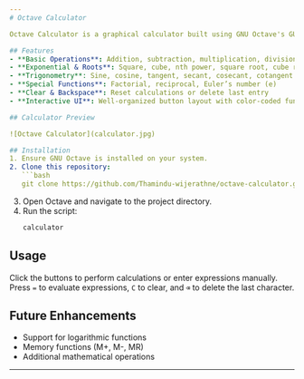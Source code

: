 ```yaml
---
# Octave Calculator  

Octave Calculator is a graphical calculator built using GNU Octave's GUI components. It features an intuitive interface with various mathematical functions, including basic arithmetic, trigonometric operations, exponents, factorials, and special constants like π and e.  

## Features  
- **Basic Operations**: Addition, subtraction, multiplication, division  
- **Exponential & Roots**: Square, cube, nth power, square root, cube root  
- **Trigonometry**: Sine, cosine, tangent, secant, cosecant, cotangent (in degrees)  
- **Special Functions**: Factorial, reciprocal, Euler’s number (e)  
- **Clear & Backspace**: Reset calculations or delete last entry  
- **Interactive UI**: Well-organized button layout with color-coded functionalities

## Calculator Preview

![Octave Calculator](calculator.jpg)

## Installation  
1. Ensure GNU Octave is installed on your system.  
2. Clone this repository:  
   ```bash
   git clone https://github.com/Thamindu-wijerathne/octave-calculator.git
   ```  
3. Open Octave and navigate to the project directory.  
4. Run the script:  
   ```octave
   calculator
   ```  

## Usage  
Click the buttons to perform calculations or enter expressions manually. Press `=` to evaluate expressions, `C` to clear, and `⌫` to delete the last character.  

## Future Enhancements  
- Support for logarithmic functions  
- Memory functions (M+, M-, MR)  
- Additional mathematical operations  

---
```

